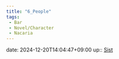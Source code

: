 ```yaml
---
title: "6_People"
tags:
 - Bar
 - Novel/Character
 - Nacaria
---
```


date: 2024-12-20T14:04:47+09:00
up:: [Sist](Sist.md)
